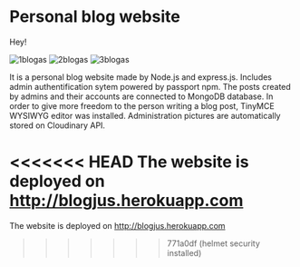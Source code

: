 # Personal blog website

Hey!

![1blogas](https://user-images.githubusercontent.com/81252760/114984673-4382ee00-9e92-11eb-85bc-24c5b88b70bd.jpg)
![2blogas](https://user-images.githubusercontent.com/81252760/114984676-44b41b00-9e92-11eb-9408-1de3d37a5b04.jpg)
![3blogas](https://user-images.githubusercontent.com/81252760/114984681-45e54800-9e92-11eb-9029-908a9b3cd421.jpg)


It is a personal blog website made by Node.js and express.js. Includes admin authentification sytem powered by passport npm. The posts created by admins and their accounts are connected to MongoDB database. In order to give more freedom to the person writing a blog post, TinyMCE WYSIWYG editor was installed. Administration pictures are automatically stored on Cloudinary API.

<<<<<<< HEAD
The website is deployed on http://blogjus.herokuapp.com
=======
The website is deployed on http://blogjus.herokuapp.com
>>>>>>> 771a0df (helmet security installed)
